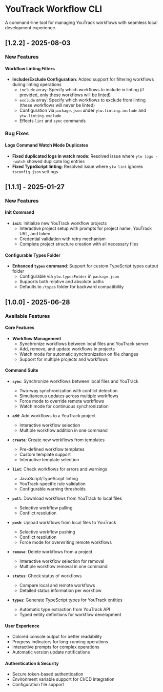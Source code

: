 # YouTrack Workflow CLI

A command-line tool for managing YouTrack workflows with seamless local development experience.

## [1.2.2] - 2025-08-03

### New Features

#### Workflow Linting Filters
- **Include/Exclude Configuration**: Added support for filtering workflows during linting operations
  - `include` array: Specify which workflows to include in linting (if provided, only these workflows will be linted)
  - `exclude` array: Specify which workflows to exclude from linting (these workflows will never be linted)
  - Configuration via `package.json` under `ytw.linting.include` and `ytw.linting.exclude`
  - Effects `lint` and `sync` commands

### Bug Fixes

#### Logs Command Watch Mode Duplicates
- **Fixed duplicated logs in watch mode**: Resolved issue where `ytw logs --watch` showed duplicate log entries
- **Fixed TypeScript linting**: Resolved issue where `ytw lint` ignores `tsconfig.json` settings

## [1.1.1] - 2025-01-27

### New Features

#### Init Command
- **`init`**: Initialize new YouTrack workflow projects
  - Interactive project setup with prompts for project name, YouTrack URL, and token
  - Credential validation with retry mechanism
  - Complete project structure creation with all necessary files

#### Configurable Types Folder
- **Enhanced `types` command**: Support for custom TypeScript types output folder
  - Configurable via `ytw.typesFolder` in `package.json`
  - Supports both relative and absolute paths
  - Defaults to `/types` folder for backward compatibility

## [1.0.0] - 2025-06-28

### Available Features

#### Core Features
- **Workflow Management**
  - Synchronize workflows between local files and YouTrack server
  - Add, remove, and update workflows in projects
  - Watch mode for automatic synchronization on file changes
  - Support for multiple projects and workflows

#### Command Suite
- **`sync`**: Synchronize workflows between local files and YouTrack
  - Two-way synchronization with conflict detection
  - Simultaneous updates across multiple workflows
  - Force mode to override remote workflows
  - Watch mode for continuous synchronization

- **`add`**: Add workflows to a YouTrack project
  - Interactive workflow selection
  - Multiple workflow addition in one command

- **`create`**: Create new workflows from templates
  - Pre-defined workflow templates
  - Custom template support
  - Interactive template selection

- **`lint`**: Check workflows for errors and warnings
  - JavaScript/TypeScript linting
  - YouTrack-specific rule validation
  - Configurable warning thresholds

- **`pull`**: Download workflows from YouTrack to local files
  - Selective workflow pulling
  - Conflict resolution

- **`push`**: Upload workflows from local files to YouTrack
  - Selective workflow pushing
  - Conflict resolution
  - Force mode for overwriting remote workflows

- **`remove`**: Delete workflows from a project
  - Interactive workflow selection for removal
  - Multiple workflow removal in one command

- **`status`**: Check status of workflows
  - Compare local and remote workflows
  - Detailed status information per workflow

- **`types`**: Generate TypeScript types for YouTrack entities
  - Automatic type extraction from YouTrack API
  - Typed entity definitions for workflow development

#### User Experience
- Colored console output for better readability
- Progress indicators for long-running operations
- Interactive prompts for complex operations
- Automatic version update notifications

#### Authentication & Security
- Secure token-based authentication
- Environment variable support for CI/CD integration
- Configuration file support
